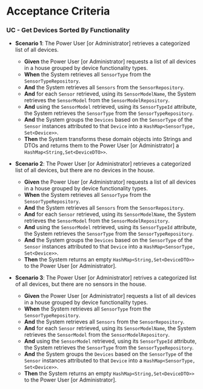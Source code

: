# Acceptance  Criteria

### UC - Get Devices Sorted By Functionality

- **Scenario 1**: The Power User [or Administrator]  retrieves a categorized list of all devices.
    - **Given** the Power User [or Administrator] requests a list of all devices in a house grouped by device
      functionality types.
    - **When** the System retrieves all `SensorType` from the `SensorTypeRepository`.
    - **And** the System retrieves all `Sensors` from the `SensorRepository`.
    - **And** for each `Sensor` retrieved, using its `SensorModelName`, the System retrieves the `SensorModel` from
      the `SensorModelRepository`.
    - **And** using the `SensorModel` retrieved, using its `SensorTypeId` attribute, the System retrieves
      the `SensorType` from the `SensorTypeRepository`.
    - **And** the System groups the `Devices` based on the `SensorType` of the `Sensor` instances attributed to
      that `Device` into a `HashMap<SensorType, Set<Device>>`.
    - **Then** the System transforms these domain objects into Strings and DTOs and returns them to the Power
      User [or Administrator] a `HashMap<String,Set<DeviceDTO>>`.

- **Scenario 2**: The Power User [or Administrator]  retrieves a categorized list of all devices, but there are no
  devices in the house.
    - **Given** the Power User [or Administrator] requests a list of all devices in a house grouped by device
      functionality types.
    - **When** the System retrieves all `SensorType` from the `SensorTypeRepository`.
    - **And** the System retrieves all `Sensors` from the `SensorRepository`.
    - **And** for each `Sensor` retrieved, using its `SensorModelName`, the System retrieves the `SensorModel` from
      the `SensorModelRepository`.
    - **And** using the `SensorModel` retrieved, using its `SensorTypeId` attribute, the System retrieves
      the `SensorType` from the `SensorTypeRepository`.
    - **And** the System groups the `Devices` based on the `SensorType` of the `Sensor` instances attributed to
      that `Device` into a `HashMap<SensorType, Set<Device>>`.
    - **Then** the System returns an empty `HashMap<String,Set<DeviceDTO>>` to the Power User [or Administrator].

- **Scenario 3**: The Power User [or Administrator] retrives a categorized list of all devices, but there are no sensors
  in the house.
    - **Given** the Power User [or Administrator] requests a list of all devices in a house grouped by device
      functionality types.
    - **When** the System retrieves all `SensorType` from the `SensorTypeRepository`.
    - **And** the System retrieves all `Sensors` from the `SensorRepository`.
    - **And** for each `Sensor` retrieved, using its `SensorModelName`, the System retrieves the `SensorModel` from
      the `SensorModelRepository`.
    - **And** using the `SensorModel` retrieved, using its `SensorTypeId` attribute, the System retrieves
      the `SensorType` from the `SensorTypeRepository`.
    - **And** the System groups the `Devices` based on the `SensorType` of the `Sensor` instances attributed to
      that `Device` into a `HashMap<SensorType, Set<Device>>`.
    - **Then** the System returns an empty `HashMap<String,Set<DeviceDTO>>` to the Power User [or Administrator].